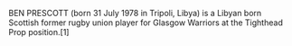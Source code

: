 BEN PRESCOTT (born 31 July 1978 in Tripoli, Libya) is a Libyan born Scottish former rugby union player for Glasgow Warriors at the Tighthead Prop position.[1]
